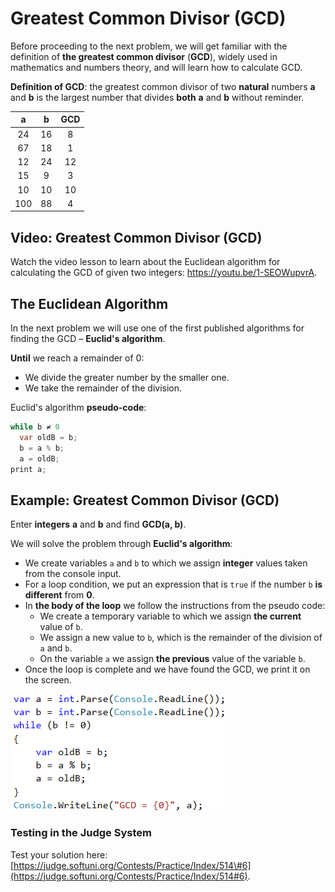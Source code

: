 # Greatest Common Divisor \(GCD\)

Before proceeding to the next problem, we will get familiar with the definition of **the greatest common divisor** \(**GCD**\), widely used in mathematics and numbers theory, and will learn how to calculate GCD.

**Definition of GCD**: the greatest common divisor of two **natural** numbers **a** and **b** is the largest number that divides **both** **a** and **b** without reminder.

| a | b | GCD |
| :---: | :---: | :---: |
| 24 | 16 | 8 |
| 67 | 18 | 1 |
| 12 | 24 | 12 |
| 15 | 9 | 3 |
| 10 | 10 | 10 |
| 100 | 88 | 4 |

## Video: Greatest Common Divisor \(GCD\)

Watch the video lesson to learn about the Euclidean algorithm for calculating the GCD of given two integers: https://youtu.be/1-SEOWupvrA.

## The Euclidean Algorithm

In the next problem we will use one of the first published algorithms for finding the GCD – **Euclid's algorithm**.

**Until** we reach a remainder of 0:

* We divide the greater number by the smaller one.
* We take the remainder of the division.

Euclid's algorithm **pseudo-code**:

```csharp
while b ≠ 0
  var oldB = b;
  b = a % b;
  a = oldB;
print a;
```

## Example: Greatest Common Divisor \(GCD\)

Enter **integers** **a** and **b** and find **GCD\(a, b\)**.

We will solve the problem through **Euclid's algorithm**:

* We create variables `a` and `b` to which we assign **integer** values taken from the console input.
* For a loop condition, we put an expression that is `true` if the number `b` **is different** from **0**.
* In **the body of the loop** we follow the instructions from the pseudo code:
  * We create a temporary variable to which we assign **the current** value of `b`.
  * We assign a new value to `b`, which is the remainder of the division of `a` and `b`.
  * On the variable `a` we assign **the previous** value of the variable `b`.
* Once the loop is complete and we have found the GCD, we print it on the screen.

![](/assets/chapter-7-images/07.GCD-01.png)

### Testing in the Judge System

Test your solution here: [https://judge.softuni.org/Contests/Practice/Index/514\#6](https://judge.softuni.org/Contests/Practice/Index/514#6).

